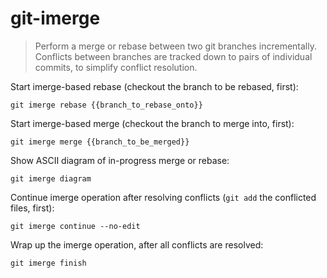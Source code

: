 git-imerge
==========

> Perform a merge or rebase between two git branches incrementally.
> Conflicts between branches are tracked down to pairs of individual commits, to simplify conflict resolution.

Start imerge-based rebase (checkout the branch to be rebased, first):

    git imerge rebase {{branch_to_rebase_onto}}

Start imerge-based merge (checkout the branch to merge into, first):

    git imerge merge {{branch_to_be_merged}}

Show ASCII diagram of in-progress merge or rebase:

    git imerge diagram

Continue imerge operation after resolving conflicts (`git add` the conflicted files, first):

    git imerge continue --no-edit

Wrap up the imerge operation, after all conflicts are resolved:

    git imerge finish
